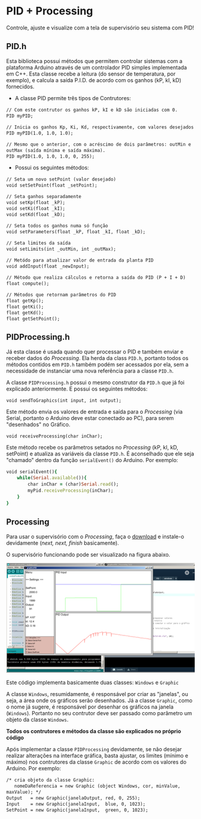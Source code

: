 # PID + Processing

Controle, ajuste e visualize com a tela de supervisório seu sistema com PID!

## PID.h

Esta biblioteca possui métodos que permitem controlar sistemas com a plataforma Arduino através
de um controlador PID simples implementada em C++.
Esta classe recebe a leitura (do sensor de temperatura, por exemplo), e calcula a saída P.I.D. de 
acordo com os ganhos (kP, kI, kD) fornecidos.

- A classe PID permite três tipos de Contrutores:


```
// Com este contrutor os ganhos kP, kI e kD são iniciadas com 0.
PID myPID; 
```

```
// Inicia os ganhos Kp, Ki, Kd, respectivamente, com valores desejados
PID myPID(1.0, 1.0, 1.0);
```

```
// Mesmo que o anterior, com o acréscimo de dois parâmetros: outMin e outMax (saída mínima e saída máxima).
PID myPID(1.0, 1.0, 1.0, 0, 255); 
```

- Possui os seguintes métodos:

```
// Seta um novo setPoint (valor desejado)
void setSetPoint(float _setPoint);
```

```
// Seta ganhos separadamente
void setKp(float _kP);
void setKi(float _kI);
void setKd(float _kD);  
```

```
// Seta todos os ganhos numa só função
void setParameters(float _kP, float _kI, float _kD);
```

```
// Seta limites da saída
void setLimits(int _outMin, int _outMax);
```

```
// Metódo para atualizar valor de entrada da planta PID
void addInput(float _newInput);
```

```
// Método que realiza cálculos e retorna a saída do PID (P + I + D)
float compute();
```

```
// Métodos que retornam parâmetros do PID
float getKp();
float getKi();
float getKd();
float getSetPoint();
```

## PIDProcessing.h

Já esta classe é usada quando quer processar o PID e também enviar e receber dados do *Processing*.
Ela herda da class `PID.h`, portanto todos os métodos contidos em `PID.h` também podém ser acessados por ela, sem a necessidade de instanciar uma nova referência para a classe `PID.h`.

A classe `PIDProcessing.h` possui o mesmo construtor da `PID.h` que já foi explicado anteriormente.
E possui os seguintes métodos:

```
void sendToGraphics(int input, int output);
```
Este método envia os valores de entrada e saída para o *Processing* (via Serial, portanto o Arduino deve estar conectado ao PC), para serem "desenhados" no Gráfico.


```
void receiveProcessing(char inChar);
```
Este método recebe os parâmetros setados no *Processing* (kP, kI, kD, setPoint) e atualiza as variáveis da classe `PID.h`.
É aconselhado que ele seja "chamado" dentro da função `serialEvent()` do Arduino. Por exemplo:

```ruby
void serialEvent(){
    while(Serial.available()){
    	char inChar = (char)Serial.read();
    	myPid.receiveProcessing(inChar);
    }
}
```

## Processing

Para usar o supervisório com o *Processing*, faça o [download](https://processing.org/download/) e instale-o devidamente (*next, next, finish* basicamente).

O supervisório funcionando pode ser visualizado na figura abaixo.

![Screenshot](tunings.png)

Este código implementa basicamente duas classes: `Windows` e `Graphic`

A classe `Windows`, resumidamente, é responsável por criar as "janelas", ou seja, a área onde os gráficos serão desenhados.
Já a classe `Graphic`, como o nome já sugere, é responsável por desenhar os gráficos na janela (`Windows`). Portanto no seu contrutor deve ser passado como parâmetro um objeto da classe `Windows`. 

**Todos os contrutores e métodos da classe são explicados no próprio código**

Após implementar a classe `PIDProcessing` devidamente, se não desejar realizar alterações na interface gráfica, basta ajustar, os limites (mínimo e máximo) nos contrutores da classe `Graphic` de acordo com os valores do Arduino. Por exemplo:

```
/* cria objeto da classe Graphic:
   nomeDaReferencia = new Graphic (object Windows, cor, minValue, maxValue); */
Output   = new Graphic(janelaOutput, red, 0, 255);
Input    = new Graphic(janelaInput,  blue, 0, 1023);
SetPoint = new Graphic(janelaInput,  green, 0, 1023);
```


